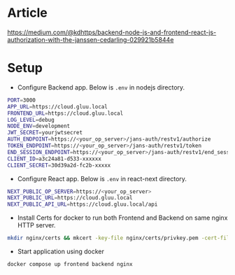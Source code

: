 # Article

https://medium.com/@kdhttps/backend-node-js-and-frontend-react-js-authorization-with-the-janssen-cedarling-029921b5844e

# Setup

- Configure Backend app. Below is `.env` in nodejs directory.

```sh
PORT=3000
APP_URL=https://cloud.gluu.local
FRONTEND_URL=https://cloud.gluu.local
LOG_LEVEL=debug
NODE_ENV=development
JWT_SECRET=yourjwtsecret
AUTH_ENDPOINT=https://<your_op_server>/jans-auth/restv1/authorize
TOKEN_ENDPOINT=https://<your_op_server>/jans-auth/restv1/token
END_SESSION_ENDPOINT=https://<your_op_server>/jans-auth/restv1/end_session
CLIENT_ID=a3c24a81-d533-xxxxxx
CLIENT_SECRET=30d39a2d-fc2b-xxxxx
```

- Configure React app. Below is `.env` in react-next directory.

```sh
NEXT_PUBLIC_OP_SERVER=https://<your_op_server>
NEXT_PUBLIC_URL=https://cloud.gluu.local
NEXT_PUBLIC_API_URL=https://cloud.gluu.local/api
```

- Install Certs for docker to run both Frontend and Backend on same nginx HTTP server.

```sh
mkdir nginx/certs && mkcert -key-file nginx/certs/privkey.pem -cert-file nginx/certs/fullchain.pem cloud.gluu.local
```

- Start application using docker

```sh
docker compose up frontend backend nginx
```
